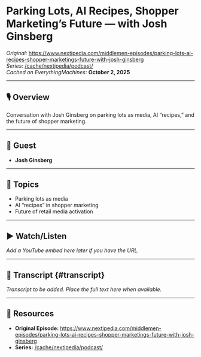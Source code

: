 <!-- Source: https://www.nextipedia.com/middlemen-episodes/parking-lots-ai-recipes-shopper-marketings-future-with-josh-ginsberg -->
<!-- Cached on: October 2, 2025 -->

# Parking Lots, AI Recipes, Shopper Marketing’s Future — with Josh Ginsberg

*Original:* https://www.nextipedia.com/middlemen-episodes/parking-lots-ai-recipes-shopper-marketings-future-with-josh-ginsberg  
*Series:* [/cache/nextipedia/podcast/](/cache/nextipedia/podcast/)  
*Cached on EverythingMachines:* **October 2, 2025**

---

## 🎙️ Overview
Conversation with Josh Ginsberg on parking lots as media, AI “recipes,” and the future of shopper marketing.

---

## 👤 Guest
- **Josh Ginsberg**

---

## 🧩 Topics
- Parking lots as media  
- AI “recipes” in shopper marketing  
- Future of retail media activation

---

## ▶️ Watch/Listen
_Add a YouTube embed here later if you have the URL._

---

## 🧾 Transcript {#transcript}
_Transcript to be added. Place the full text here when available._

---

## 🔗 Resources
- **Original Episode:** https://www.nextipedia.com/middlemen-episodes/parking-lots-ai-recipes-shopper-marketings-future-with-josh-ginsberg  
- **Series:** [/cache/nextipedia/podcast/](/cache/nextipedia/podcast/)
